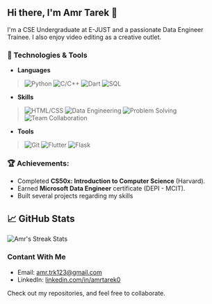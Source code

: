 ## Hi there, I'm Amr Tarek 👋

I'm a CSE Undergraduate at E-JUST and a passionate Data Engineer Trainee. I also enjoy video editing as a creative outlet.

### 🔧 Technologies & Tools
- **Languages**

>![Python](https://img.shields.io/badge/-Python-3776AB?logo=python&logoColor=white)
![C/C++](https://img.shields.io/badge/-C%2FC++-00599C?logo=c%2B%2B&logoColor=white)
![Dart](https://img.shields.io/badge/-Dart-0175C2?logo=dart&logoColor=white)
![SQL](https://img.shields.io/badge/-SQL-4479A1?logo=postgresql&logoColor=white)
- **Skills**

>![HTML/CSS](https://img.shields.io/badge/-HTML%2FCSS-E34F26?logo=html5&logoColor=white)
![Data Engineering](https://img.shields.io/badge/-Data%20Engineering-FF6F00)
![Problem Solving](https://img.shields.io/badge/-Problem%20Solving-4CAF50)
![Team Collaboration](https://img.shields.io/badge/-Team%20Collaboration-2196F3)
- **Tools**

>![Git](https://img.shields.io/badge/-Git-F05032?logo=git&logoColor=white)
![Flutter](https://img.shields.io/badge/-Flutter-02569B?logo=flutter&logoColor=white)
![Flask](https://img.shields.io/badge/-Flask-000000?logo=flask&logoColor=white)

### 🏆 Achievements:
- Completed **CS50x: Introduction to Computer Science** (Harvard).
- Earned **Microsoft Data Engineer** certificate (DEPI - MCIT).
- Built several projects regarding my skills

## 📈 GitHub Stats
![Amr's Streak Stats](https://github-readme-streak-stats.herokuapp.com/?user=Amrr-Tarek&theme=dark)

###  Contant With Me
- Email: [amr.trk123@gmail.com](mailto:amr.trk123@gmail.com)
- LinkedIn: [linkedin.com/in/amrtarek0](https://www.linkedin.com/in/amrtarek0)

Check out my repositories, and feel free to collaborate.
